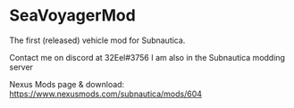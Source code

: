# SeaVoyagerMod
The first (released) vehicle mod for Subnautica.

Contact me on discord at 32Eel#3756 
I am also in the Subnautica modding server

Nexus Mods page & download: https://www.nexusmods.com/subnautica/mods/604
